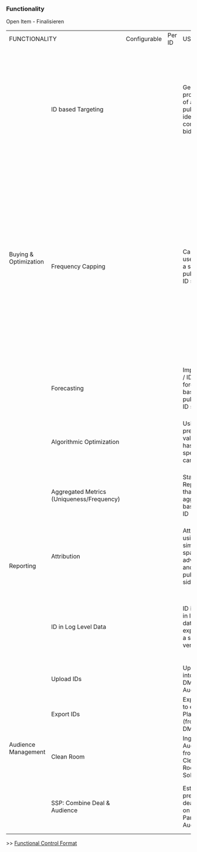 ### Functionality

Open Item - Finalisieren

<table>
  <tr>
   <td colspan="2" >FUNCTIONALITY
   </td>
   <td>Configurable
   </td>
   <td>Per ID
   </td>
   <td>USE CASE
   </td>
   <td>RESTRICTION (FROM SELL TO BUY SIDE)
   </td>
   <td>RESTRICTION (ON BUY SIDE)
   </td>
  </tr>
  <tr>
   <td rowspan="4" >Buying & Optimization
   </td>
   <td>ID based Targeting
   </td>
   <td>
   </td>
   <td>
   </td>
   <td>General processing of a given publisher identifier coming via bid-stream
   </td>
   <td><strong>Minimal Viable Setup </strong>
<p>
Configuration based control which ID/data may be transferred from Pub/Sales House -> SSP/Adserver -> specific DSP.
   </td>
   <td>Restrict seats to be able to bid/not bid on base of an selected ID (ideally,does not seem mandatory in case of controls of other functions).
<p>
DSP enforces permissible use of ID/data as per contractual alignment with Pub/Sales House and/or based on configuration
   </td>
  </tr>
  <tr>
   <td>Frequency Capping
   </td>
   <td>
   </td>
   <td>
   </td>
   <td>Capping of user within a specific publisher ID space
   </td>
   <td>Potential technical security mechanism
<ol>

<li>Hashed Anycast: separate ID spaces for broad function categories (Capping/Forecasting vs. Bidding/Targeting) on the publisher side - Hashing capabilities on Pub side (provided by vendor) - no cross pub usage possible in this case

<li>Unhashed Multicast: structured configuration and control on seat level (bid request and functions per seat) without hashing (mulitcast config driven)
</li>
</ol>
   </td>
   <td>Functional Use as per potential future configuration / contractual agreement (with /without seat level settings)
   </td>
  </tr>
  <tr>
   <td>Forecasting
   </td>
   <td>
   </td>
   <td>
   </td>
   <td>Impression / ID forecast based on publisher ID space
   </td>
   <td>No restriction if ID is being transferred to DSP - Hashed Anycast, Unhashed Multicast
   </td>
   <td>Functional Use as per potential future configuration / contractual agreement (with /without seat level settingsl)
   </td>
  </tr>
  <tr>
   <td>Algorithmic Optimization
   </td>
   <td>
   </td>
   <td>
   </td>
   <td>Using ID to predict value user has for specific campaign
   </td>
   <td>No restriction if ID is being transferred to DSP- Hashed Anycast, Unhashed Multicast
   </td>
   <td>Functional Use as per potential future configuration / contractual agreement (with /without seat level settingsl)
   </td>
  </tr>
  <tr>
   <td rowspan="3" >Reporting
   </td>
   <td>Aggregated Metrics (Uniqueness/Frequency)
   </td>
   <td>
   </td>
   <td>
   </td>
   <td>Standard Reporting that aggregates based on ID
   </td>
   <td>No restriction if ID is being transferred to DSP - Hashed Anycast, Unhashed Multicast
   </td>
   <td>Functional Use as per potential future configuration / contractual agreement (with /without seat level settingsl)
   </td>
  </tr>
  <tr>
   <td>Attribution
   </td>
   <td>
   </td>
   <td>
   </td>
   <td>Attribution using similar ID space on advertiser and publisher side
   </td>
   <td>Works if ID on Publisher and Advertiser is compatible, and ID send via SSP is similar to ID populated on Advertiser site, must be agreed between publisher/id vendor and advertiser - Unhashed Multicast
   </td>
   <td>ID has to be made available to DSP/Adserver responsible for tracking and compatible with Publisher ID
   </td>
  </tr>
  <tr>
   <td>ID in Log Level Data
   </td>
   <td>
   </td>
   <td>
   </td>
   <td>ID is visible in log-level data exports of a specific vendor
   </td>
   <td>General restriction/encryption of ID, decryption has to be agreed with publisher
   </td>
   <td>General restriction/encryption of ID, decryption has to be agreed with publisher
<p>
Requires agreement/setup with DSP Buy/Side  
   </td>
  </tr>
  <tr>
   <td rowspan="4" >Audience Management
   </td>
   <td>Upload IDs
   </td>
   <td>
   </td>
   <td>
   </td>
   <td>Upload IDs into an DMP/DSP Audience
   </td>
   <td>-
   </td>
   <td>No restriction if ID is being transferred to DSP, adopt encryption if needed
   </td>
  </tr>
  <tr>
   <td>Export IDs
   </td>
   <td>
   </td>
   <td>
   </td>
   <td>Export IDs to external Platforms (from DMP)
   </td>
   <td> -
   </td>
   <td> Can only be exported in encrypted way, for decryption Publisher needs to involved
   </td>
  </tr>
  <tr>
   <td>Clean Room
   </td>
   <td>
   </td>
   <td>
   </td>
   <td> Ingest Audience from Clean-Room Solution
   </td>
   <td>-
   </td>
   <td>Similar to Upload, as output of Clean-Room overlay is send to DMP in encrypted way
   </td>
  </tr>
  <tr>
   <td>SSP: Combine Deal & Audience
   </td>
   <td>
   </td>
   <td>
   </td>
   <td>Establish pretargeted deal based on 1st Party ID Audience
   </td>
   <td> Only deal id is shared with buyer, ID is visible if shared in bid, all above options are available, alternative is to not share ID but still deal with audience
   </td>
   <td> Only Deal is visible, no restriction needed other than deal itself
   </td>
  </tr>
</table>

&gt;&gt; [Functional Control Format](1-3-functional-control-format.md)
